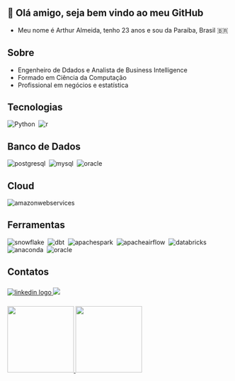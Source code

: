 ## 👋 Olá amigo, seja bem vindo ao meu GitHub

- Meu nome é Arthur Almeida, tenho 23 anos e sou da Paraíba, Brasil 🇧🇷

## Sobre
- Engenheiro de Ddados e Analista de Business Intelligence
- Formado em Ciência da Computação
- Profissional em negócios e estatística

## Tecnologias
![Python](https://img.shields.io/badge/-Python-0D1117?style=for-the-badge&logo=python&labelColor=0D1117&textColor=0D1117)&nbsp;
![r](https://img.shields.io/badge/-r-0D1117?style=for-the-badge&logo=r&labelColor=0D1117&textColor=0D1117)&nbsp;

## Banco de Dados
![postgresql](https://img.shields.io/badge/-PostgreSQL-0D1117?style=for-the-badge&logo=postgresql&labelColor=0D1117&textColor=0D1117)&nbsp;
![mysql](https://img.shields.io/badge/-mysql-0D1117?style=for-the-badge&logo=mysql&labelColor=0D1117&textColor=0D1117)&nbsp;
![oracle](https://img.shields.io/badge/-oracle_developer-0D1117?style=for-the-badge&logo=oracle&labelColor=0D1117&textColor=0D1117)&nbsp;


## Cloud
![amazonwebservices](https://img.shields.io/badge/-aws-0D1117?style=for-the-badge&logo=amazonwebservices&labelColor=0D1117&textColor=0D1117)&nbsp;

## Ferramentas
![snowflake](https://img.shields.io/badge/-snowflake-0D1117?style=for-the-badge&logo=snowflake&labelColor=0D1117&textColor=0D1117)&nbsp;
![dbt](https://img.shields.io/badge/-dbt-0D1117?style=for-the-badge&logo=dbt&labelColor=0D1117&textColor=0D1117)&nbsp;
![apachespark](https://img.shields.io/badge/-apache_spark-0D1117?style=for-the-badge&logo=apachespark&labelColor=0D1117&textColor=0D1117)&nbsp;
![apacheairflow](https://img.shields.io/badge/-apache_airflow-0D1117?style=for-the-badge&logo=apacheairflow&labelColor=0D1117&textColor=0D1117)&nbsp;
![databricks](https://img.shields.io/badge/-databricks-0D1117?style=for-the-badge&logo=databricks&labelColor=0D1117&textColor=0D1117)&nbsp;
![anaconda](https://img.shields.io/badge/-anaconda-0D1117?style=for-the-badge&logo=anaconda&labelColor=0D1117&textColor=0D1117)&nbsp;
![oracle](https://img.shields.io/badge/-oracle_integrator_data-0D1117?style=for-the-badge&logo=oracle&labelColor=0D1117&textColor=0D1117)&nbsp;



<h2 align="left">Contatos</h2>

###

<div align="left">
  <a href="https://www.linkedin.com/in/arthurvalmeida/" target="_blank">
    <img src="https://img.shields.io/badge/-LinkedIn-%230077B5?style=for-the-badge&logo=linkedin&logoColor=white" alt="linkedin logo"  />
  </a>
  <a href="https://t.me/Arthur_Almeida1"><img src="https://img.shields.io/badge/Telegram-2CA5E0?style=for-the-badge&logo=telegram&logoColor=white"></a>
  </a>
</div>

###

<div>
  <a href="https://github.com/ArthurrAlmeida">
  <img height="150em" src="https://github-readme-stats.vercel.app/api?username=ArthurrAlmeida&show_icons=true&theme=dark"/>
  <img height="150em" src="https://github-readme-stats.vercel.app/api/top-langs/?username=ArthurrAlmeida&layout=compact&theme=dark"/>
</div>

